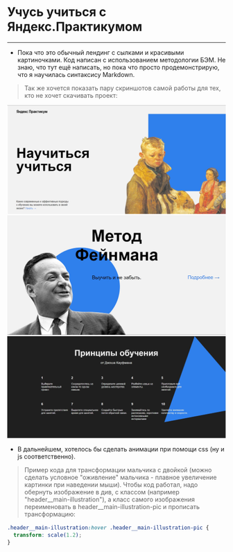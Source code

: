 # Учусь учиться с Яндекс.Практикумом
___

* Пока что это обычный лендинг с сылками и красивыми картиночками. Код написан с использованием методологии БЭМ. Не знаю, что тут ещё написать, но пока что просто продемонстрирую, что я научилась синтаксису Markdown.

> Так же хочется показать пару скриншотов самой работы для тех, кто не хочет скачивать проект:

![Картинка опять двойка](images_sprint-2/files_for_md/1.jpg)
![Метод Фейнмана](images_sprint-2/files_for_md/2.jpg)
![Принципы обучения от Кауфмана](images_sprint-2/files_for_md/3.jpg)

* В дальнейшем, хотелось бы сделать анимации при помощи css (ну и js соответственно).

> Пример кода для трансформации мальчика с двойкой (можно сделать условное "оживление" мальчика - плавное увеличение картинки при наведении мыши). Чтобы код работал, надо обернуть изображение в див, с классом (например "header__main-illustration"), а класс самого изображения переименовать в header__main-illustration-pic и прописать трансформацию:

```css
.header__main-illustration:hover .header__main-illustration-pic {
  transform: scale(1.2);
}
```
